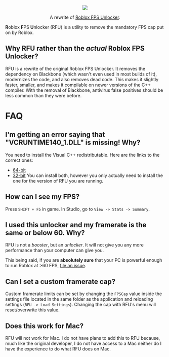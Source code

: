 <p align="center">
  <img src="https://raw.githubusercontent.com/LewisTehMinerz/RFU/master/repository-banner.png">
</p>
<p align="center">
  A rewrite of <a href="https://github.com/axstin/rbxfpsunlocker">Roblox FPS Unlocker</a>.
</p>

**R**oblox **F**PS **U**nlocker (RFU) is a utility to remove the mandatory FPS cap put on by Roblox.

## Why RFU rather than the *actual* Roblox FPS Unlocker?
RFU is a rewrite of the original Roblox FPS Unlocker. It removes the dependency on Blackbone (which wasn't even used in most builds of it),
modernizes the code, and also removes dead code. This makes it slightly faster, smaller, and makes it compilable on newer versions of the
C++ compiler. With the removal of Blackbone, antivirus false positives should be less common than they were before.

# FAQ
## I'm getting an error saying that "VCRUNTIME140_1.DLL" is missing! Why?
You need to install the Visual C++ redistributable. Here are the links to the correct ones:
* [64-bit](https://aka.ms/vs/16/release/vc_redist.x64.exe)
* [32-bit](https://aka.ms/vs/16/release/vc_redist.x86.exe)
You can install both, however you only actually need to install the one for the version of RFU you are running.
## How can I see my FPS?
Press `SHIFT + F5` in game. In Studio, go to `View -> Stats -> Summary`.
## I used this unlocker and my framerate is the same or below 60. Why?
RFU is not a *booster*, but an *unlocker*. It will not give you any more performance than your computer can give you.

This being said, if you are **absolutely sure** that your PC is powerful enough to run Roblox at >60 FPS,
[file an issue](https://github.com/LewisTehMinerz/RFU/issues).
## Can I set a custom framerate cap?
Custom framerate limits can be set by changing the `FPSCap` value inside the settings file located in the same folder as the application
and reloading settings (`RFU -> Load Settings`). Changing the cap with RFU's menu will reset/overwrite this value.
## Does this work for Mac?
RFU will not work for Mac. I do not have plans to add this to RFU because, much like the original developer, I do not have access to a Mac
neither do I have the experience to do what RFU does on Mac.
